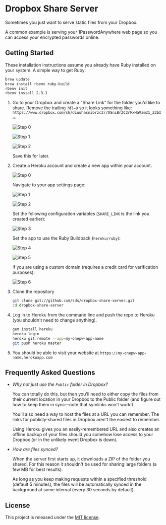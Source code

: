 # Dropbox Share Server

Sometimes you just want to serve static files from your Dropbox.

A common example is serving your 1PasswordAnywhere web page so you can access
your encrypted passwords online.

## Getting Started

These installation instructions assume you already have Ruby installed on your system.
A simple way to get Ruby:

```bash
brew update
brew install rbenv ruby-build
rbenv init
rbenv install 2.3.1
```

1. Go to your Dropbox and create a "Share Link" for the folder you'd like to share.
   Remove the trailing `?dl=0` so it looks something like:
   `https://www.dropbox.com/sh/diuuhasnibrzc2r/ASniBrZC2rFxHaVzm31_Z3bIa`.

   ![Step 0](https://raw.githubusercontent.com/sds/dropbox-share-server/master/docs/dropbox-step-0.png)

   ![Step 1](https://raw.githubusercontent.com/sds/dropbox-share-server/master/docs/dropbox-step-1.png)

   ![Step 2](https://raw.githubusercontent.com/sds/dropbox-share-server/master/docs/dropbox-step-2.png)

   Save this for later.

2. Create a Heroku account and create a new app within your account.

   ![Step 0](https://raw.githubusercontent.com/sds/dropbox-share-server/master/docs/heroku-step-0.png)

   Navigate to your app settings page:

   ![Step 1](https://raw.githubusercontent.com/sds/dropbox-share-server/master/docs/heroku-step-1.png)

   ![Step 2](https://raw.githubusercontent.com/sds/dropbox-share-server/master/docs/heroku-step-2.png)

   Set the following configuration variables (`SHARE_LINK` is the link you created earlier):

   ![Step 3](https://raw.githubusercontent.com/sds/dropbox-share-server/master/docs/heroku-step-3.png)

   Set the app to use the Ruby Buildback (`heroku/ruby`):

   ![Step 4](https://raw.githubusercontent.com/sds/dropbox-share-server/master/docs/heroku-step-4.png)

   ![Step 5](https://raw.githubusercontent.com/sds/dropbox-share-server/master/docs/heroku-step-5.png)

   If you are using a custom domain (requires a credit card for verification purposes):

   ![Step 6](https://raw.githubusercontent.com/sds/dropbox-share-server/master/docs/heroku-step-6.png)

3. Clone the repository

   ```bash
   git clone git://github.com/sds/dropbox-share-server.git
   cd dropbox-share-server
   ```

4. Log in to Heroku from the command line and push the repo to Heroku
   (you shouldn't need to change anything).

   ```bash
   gem install heroku
   heroku login
   heroku git:remote --app=my-onepw-app-name
   git push heroku master
   ```

5. You should be able to visit your website at `https://my-onepw-app-name.herokuapp.com`

## Frequently Asked Questions

* *Why not just use the `Public` folder in Dropbox?*

  You can totally do this, but then you'll need to either copy the files from
  their current location in your Dropbox to the Public folder (and figure out
  how to keep them in sync&mdash;note that symlinks won't work!)

  You'll also need a way to host the files at a URL you can remember. The
  links for publicly-shared files in Dropbox aren't the easiest to remember.

  Using Heroku gives you an easily-remembered URL and also creates an offline
  backup of your files should you somehow lose access to your Dropbox (or in the
  unlikely event Dropbox is down).

* *How are files synced?*

  When the server first starts up, it downloads a ZIP of the folder you shared.
  For this reason it shouldn't be used for sharing large folders (a few MB for
  best results).

  As long as you keep making requests within a specified threshold (default
  5 minutes), the files will be automatically synced in the background at
  some interval (every 30 seconds by default).

## License

This project is released under the [MIT license](LICENSE.md).
